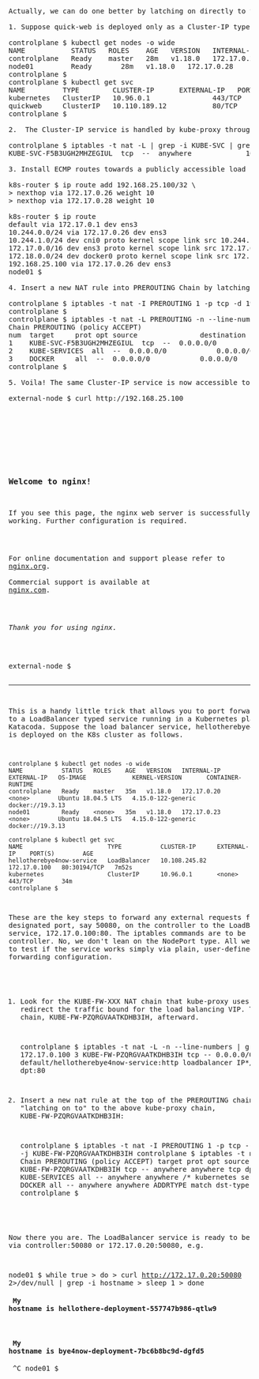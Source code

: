 <pre>
Actually, we can do one better by latching on directly to the KUBE-SVC chain for a Cluster-IP service.

1. Suppose quick-web is deployed only as a Cluster-IP type service to start with.

controlplane $ kubectl get nodes -o wide
NAME           STATUS   ROLES    AGE   VERSION   INTERNAL-IP   EXTERNAL-IP   OS-IMAGE             KERNEL-VERSION       CONTAINER-RUNTIME
controlplane   Ready    master   28m   v1.18.0   172.17.0.26   <none>        Ubuntu 18.04.5 LTS   4.15.0-122-generic   docker://19.3.13
node01         Ready    <none>   28m   v1.18.0   172.17.0.28   <none>        Ubuntu 18.04.5 LTS   4.15.0-122-generic   docker://19.3.13
controlplane $ 
controlplane $ kubectl get svc
NAME         TYPE        CLUSTER-IP      EXTERNAL-IP   PORT(S)   AGE
kubernetes   ClusterIP   10.96.0.1       <none>        443/TCP   4m8s
quickweb     ClusterIP   10.110.189.12   <none>        80/TCP    87s
controlplane $

2.  The Cluster-IP service is handled by kube-proxy through the KUBE-SVC-F5B3UGH2MHZEGIUL sub-chain.

controlplane $ iptables -t nat -L | grep -i KUBE-SVC | grep 10.110.189.12
KUBE-SVC-F5B3UGH2MHZEGIUL  tcp  --  anywhere             10.110.189.12        /* default/quickweb: cluster IP */ tcp dpt:http

3. Install ECMP routes towards a publicly accessible load balancing VIP via the K8s nodes. The routes are installed on the last hop router in front of the K8s cluster. Assume the router is running Linux in this example.

k8s-router $ ip route add 192.168.25.100/32 \
> nexthop via 172.17.0.26 weight 10
> nexthop via 172.17.0.28 weight 10

k8s-router $ ip route
default via 172.17.0.1 dev ens3
10.244.0.0/24 via 172.17.0.26 dev ens3
10.244.1.0/24 dev cni0 proto kernel scope link src 10.244.1.1
172.17.0.0/16 dev ens3 proto kernel scope link src 172.17.0.28
172.18.0.0/24 dev docker0 proto kernel scope link src 172.18.0.1 linkdown
192.168.25.100 via 172.17.0.26 dev ens3
node01 $

4. Insert a new NAT rule into PREROUTING Chain by latching on to the existing KUBE-SVC-F5B3UGH2MHZEGIUL sub-chain.

controlplane $ iptables -t nat -I PREROUTING 1 -p tcp -d 192.168.25.100 --dport 80 -j KUBE-SVC-F5B3UGH2MHZEGIUL
controlplane $
controlplane $ iptables -t nat -L PREROUTING -n --line-numbers
Chain PREROUTING (policy ACCEPT)
num  target     prot opt source               destination
1    KUBE-SVC-F5B3UGH2MHZEGIUL  tcp  --  0.0.0.0/0            192.168.25.100       tcp dpt:80
2    KUBE-SERVICES  all  --  0.0.0.0/0            0.0.0.0/0            /* kubernetes service portals */
3    DOCKER     all  --  0.0.0.0/0            0.0.0.0/0            ADDRTYPE match dst-type LOCAL
controlplane $

5. Voila! The same Cluster-IP service is now accessible to an external node via the VIP URL.

external-node $ curl http://192.168.25.100
<!DOCTYPE html>
<html>
<head>
<title>Welcome to nginx!</title>
<style>
html { color-scheme: light dark; }
body { width: 35em; margin: 0 auto;
font-family: Tahoma, Verdana, Arial, sans-serif; }
</style>
</head>
<body>
<h3>Welcome to nginx!</h3>
<p>If you see this page, the nginx web server is successfully installed and
working. Further configuration is required.</p>

<p>For online documentation and support please refer to
<a href="http://nginx.org/">nginx.org</a>.<br/>
Commercial support is available at
<a href="http://nginx.com/">nginx.com</a>.</p>

<p><em>Thank you for using nginx.</em></p>
</body>
</html>
external-node $ 

---
This is a handy little trick that allows you to port forward traffic to a LoadBalancer typed service running in a Kubernetes playground on Katacoda.
Suppose the load balancer service, hellotherebye4now-service, is deployed on the K8s cluster as follows.

    controlplane $ kubectl get nodes -o wide
    NAME           STATUS   ROLES    AGE   VERSION   INTERNAL-IP   EXTERNAL-IP   OS-IMAGE             KERNEL-VERSION       CONTAINER-RUNTIME
    controlplane   Ready    master   35m   v1.18.0   172.17.0.20   <none>        Ubuntu 18.04.5 LTS   4.15.0-122-generic   docker://19.3.13
    node01         Ready    <none>   35m   v1.18.0   172.17.0.23   <none>        Ubuntu 18.04.5 LTS   4.15.0-122-generic   docker://19.3.13

    controlplane $ kubectl get svc
    NAME                        TYPE           CLUSTER-IP      EXTERNAL-IP    PORT(S)        AGE
    hellotherebye4now-service   LoadBalancer   10.108.245.82   172.17.0.100   80:30194/TCP   7m52s
    kubernetes                  ClusterIP      10.96.0.1       <none>         443/TCP        34m
    controlplane $

These are the key steps to forward any external requests from a designated port, say 50080, on the controller to the LoadBalancer service, 172.17.0.100:80. The iptables commands are to be invoked on the controller. No, we don't lean on the NodePort type. All we want is just to test if the service works simply via plain, user-defined port forwarding configuration.

1.  Look for the KUBE-FW-XXX NAT chain that kube-proxy uses to redirect the traffic bound for the load balancing VIP. Take note of the chain, KUBE-FW-PZQRGVAATKDHB3IH, afterward.

    controlplane $ iptables -t nat -L -n --line-numbers | grep 172.17.0.100
    3    KUBE-FW-PZQRGVAATKDHB3IH  tcp  --  0.0.0.0/0            172.17.0.100         /* default/hellotherebye4now-service:http loadbalancer IP*/ tcp dpt:80

2.  Insert a new nat rule at the top of the PREROUTING chain by "latching on to" to the above kube-proxy chain, KUBE-FW-PZQRGVAATKDHB3IH:

    controlplane $ iptables -t nat -I PREROUTING 1 -p tcp --dport 50080 -j KUBE-FW-PZQRGVAATKDHB3IH
    controlplane $ iptables -t nat -L PREROUTING
    Chain PREROUTING (policy ACCEPT)
    target     prot opt source               destination
    KUBE-FW-PZQRGVAATKDHB3IH  tcp  --  anywhere             anywhere             tcp dpt:50080
    KUBE-SERVICES  all  --  anywhere             anywhere             /* kubernetes service portals*/
    DOCKER     all  --  anywhere             anywhere             ADDRTYPE match dst-type LOCAL
    controlplane $

Now there you are. The LoadBalancer service is ready to be accessed via controller:50080 or 172.17.0.20:50080, e.g.

  node01 $ while true
    > do
    >   curl http://172.17.0.20:50080 2>/dev/null | grep -i hostname
    >   sleep 1
    > done
        <h4> My hostname is hellothere-deployment-557747b986-qtlw9 </h4>
        <h4> My hostname is bye4now-deployment-7bc6b8bc9d-dgfd5 </h4>
    ^C
    node01 $

</pre>
